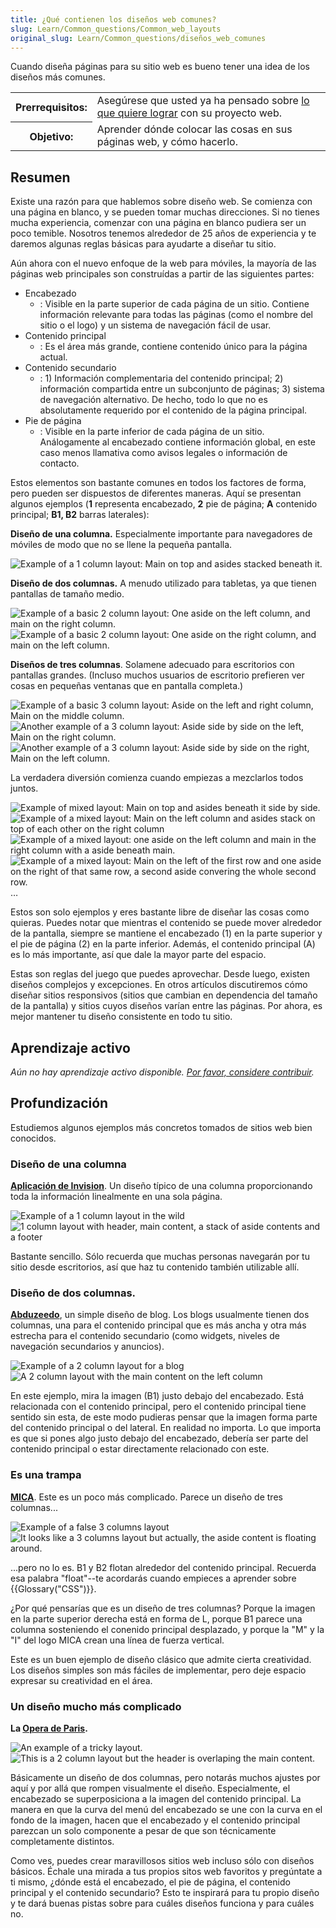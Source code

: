 ```yaml
---
title: ¿Qué contienen los diseños web comunes?
slug: Learn/Common_questions/Common_web_layouts
original_slug: Learn/Common_questions/diseños_web_comunes
---
```


Cuando diseña páginas para su sitio web es bueno tener una idea de los diseños más comunes.

<table>
  <tbody>
    <tr>
      <th scope="row">Prerrequisitos:</th>
      <td>
        Asegúrese que usted ya ha pensado sobre
        <a href="/es/docs/Learn/Common_questions/Thinking_before_coding"
          >lo que quiere lograr</a
        >
        con su proyecto web.
      </td>
    </tr>
    <tr>
      <th scope="row">Objetivo:</th>
      <td>
        Aprender dónde colocar las cosas en sus páginas web, y cómo hacerlo.
      </td>
    </tr>
  </tbody>
</table>

## Resumen

Existe una razón para que hablemos sobre diseño web. Se comienza con una página en blanco, y se pueden tomar muchas direcciones. Si no tienes mucha experiencia, comenzar con una página en blanco pudiera ser un poco temible. Nosotros tenemos alrededor de 25 años de experiencia y te daremos algunas reglas básicas para ayudarte a diseñar tu sitio.

Aún ahora con el nuevo enfoque de la web para móviles, la mayoría de las páginas web principales son construídas a partir de las siguientes partes:

- Encabezado
  - : Visible en la parte superior de cada página de un sitio. Contiene información relevante para todas las páginas (como el nombre del sitio o el logo) y un sistema de navegación fácil de usar.
- Contenido principal
  - : Es el área más grande, contiene contenido único para la página actual.
- Contenido secundario
  - : 1) Información complementaria del contenido principal; 2) información compartida entre un subconjunto de páginas; 3) sistema de navegación alternativo. De hecho, todo lo que no es absolutamente requerido por el contenido de la página principal.
- Pie de página
  - : Visible en la parte inferior de cada página de un sitio. Análogamente al encabezado contiene información global, en este caso menos llamativa como avisos legales o información de contacto.

Estos elementos son bastante comunes en todos los factores de forma, pero pueden ser dispuestos de diferentes maneras. Aquí se presentan algunos ejemplos (**1** representa encabezado, **2** pie de página; **A** contenido principal; **B1, B2** barras laterales):

**Diseño de una columna.** Especialmente importante para navegadores de móviles de modo que no se llene la pequeña pantalla.

![Example of a 1 column layout: Main on top and asides stacked beneath it.](https://mdn.mozillademos.org/files/9501/1-col-layout.png)

**Diseño de dos columnas.** A menudo utilizado para tabletas, ya que tienen pantallas de tamaño medio.

![Example of a basic 2 column layout: One aside on the left column, and main on the right column.](https://mdn.mozillademos.org/files/9499/2-col-layout-right.png) ![Example of a basic 2 column layout: One aside on the right column, and main on the left column.](https://mdn.mozillademos.org/files/9497/2-col-layout-left.png)

**Diseños de tres columnas**. Solamene adecuado para escritorios con pantallas grandes. (Incluso muchos usuarios de escritorio prefieren ver cosas en pequeñas ventanas que en pantalla completa.)

![Example of a basic 3 column layout: Aside on the left and right column, Main on the middle column.](https://mdn.mozillademos.org/files/9491/3-col-layout.png) ![Another example of a 3 column layout: Aside side by side on the left, Main on the right column.](https://mdn.mozillademos.org/files/9493/3-col-layout-alt.png) ![Another example of a 3 column layout: Aside side by side on the right, Main on the left column.](https://mdn.mozillademos.org/files/9495/3-col-layout-alt2.png)

La verdadera diversión comienza cuando empiezas a mezclarlos todos juntos.

![Example of mixed layout: Main on top and asides beneath it side by side.](https://mdn.mozillademos.org/files/9503/1-col-layout-alt.png) ![Example of a mixed layout: Main on the left column and asides stack on top of each other on the right column](https://mdn.mozillademos.org/files/9505/2-col-layout-left-alt.png) ![Example of a mixed layout: one aside on the left column and main in the right column with a aside beneath main.](https://mdn.mozillademos.org/files/9507/2-col-layout-mix.png) ![Example of a mixed layout: Main on the left of the first row and one aside on the right of that same row, a second aside convering the whole second row.](https://mdn.mozillademos.org/files/9509/2-col-layout-mix-alt.png)…

Estos son solo ejemplos y eres bastante libre de diseñar las cosas como quieras. Puedes notar que mientras el contenido se puede mover alrededor de la pantalla, siempre se mantiene el encabezado (1) en la parte superior y el pie de página (2) en la parte inferior. Además, el contenido principal (A) es lo más importante, así que dale la mayor parte del espacio.

Estas son reglas del juego que puedes aprovechar. Desde luego, existen diseños complejos y excepciones. En otros artículos discutiremos cómo diseñar sitios responsivos (sitios que cambian en dependencia del tamaño de la pantalla) y sitios cuyos diseños varían entre las páginas. Por ahora, es mejor mantener tu diseño consistente en todo tu sitio.

## Aprendizaje activo

_Aún no hay aprendizaje activo disponible. [Por favor, considere contribuir](/es/docs/MDN/Getting_started)._

## Profundización

Estudiemos algunos ejemplos más concretos tomados de sitios web bien conocidos.

### Diseño de una columna

**[Aplicación de Invision](http://www.invisionapp.com/)**. Un diseño típico de una columna proporcionando toda la información linealmente en una sola página.

![Example of a 1 column layout in the wild](https://mdn.mozillademos.org/files/9523/screenshot-product.jpg) ![1 column layout with header, main content, a stack of aside contents and a footer](https://mdn.mozillademos.org/files/9525/screenshot-product-overlay.jpg)

Bastante sencillo. Sólo recuerda que muchas personas navegarán por tu sitio desde escritorios, así que haz tu contenido también utilizable allí.

### Diseño de dos columnas.

**[Abduzeedo](http://abduzeedo.com/typography-mania-261)**, un simple diseño de blog. Los blogs usualmente tienen dos columnas, una para el contenido principal que es más ancha y otra más estrecha para el contenido secundario (como widgets, niveles de navegación secundarios y anuncios).

![Example of a 2 column layout for a blog](https://mdn.mozillademos.org/files/9527/screenshot-blog.jpg) ![A 2 column layout with the main content on the left column](https://mdn.mozillademos.org/files/9529/screenshot-blog-overlay.jpg)

En este ejemplo, mira la imagen (B1) justo debajo del encabezado. Está relacionada con el contenido principal, pero el contenido principal tiene sentido sin esta, de este modo pudieras pensar que la imagen forma parte del contenido principal o del lateral. En realidad no importa. Lo que importa es que si pones algo justo debajo del encabezado, debería ser parte del contenido principal o estar directamente relacionado con este.

### Es una trampa

**[MICA](http://www.mica.edu/About_MICA.html)**. Este es un poco más complicado. Parece un diseño de tres columnas...

![Example of a false 3 columns layout](https://mdn.mozillademos.org/files/9531/screenshot-education.jpg) ![It looks like a 3 columns layout but actually, the aside content is floating around.](https://mdn.mozillademos.org/files/9533/screenshot-education-overlay.jpg)

...pero no lo es. B1 y B2 flotan alrededor del contenido principal. Recuerda esa palabra "float"--te acordarás cuando empieces a aprender sobre {{Glossary("CSS")}}.

¿Por qué pensarías que es un diseño de tres columnas? Porque la imagen en la parte superior derecha está en forma de L, porque B1 parece una columna sosteniendo el conenido principal desplazado, y porque la "M" y la "I" del logo MICA crean una línea de fuerza vertical.

Este es un buen ejemplo de diseño clásico que admite cierta creatividad. Los diseños simples son más fáciles de implementar, pero deje espacio expresar su creatividad en el área.

### Un diseño mucho más complicado

**La [Opera de Paris](https://www.operadeparis.fr/en/saison-2014-2015/opera/la-boheme-puccini).**

![An example of a tricky layout.](https://mdn.mozillademos.org/files/9535/screenshot-opera.jpg) ![This is a 2 column layout but the header is overlaping the main content.](https://mdn.mozillademos.org/files/9537/screenshot-opera-overlay.jpg)

Básicamente un diseño de dos columnas, pero notarás muchos ajustes por aquí y por allá que rompen visualmente el diseño. Especialmente, el encabezado se superposiciona a la imagen del contenido principal. La manera en que la curva del menú del encabezado se une con la curva en el fondo de la imagen, hacen que el encabezado y el contenido principal parezcan un solo componente a pesar de que son técnicamente completamente distintos.

Como ves, puedes crear maravillosos sitios web incluso sólo con diseños básicos. Échale una mirada a tus propios sitos web favoritos y pregúntate a ti mismo, ¿dónde está el encabezado, el pie de página, el contenido principal y el contenido secundario? Esto te inspirará para tu propio diseño y te dará buenas pistas sobre para cuáles diseños funciona y para cuáles no.

